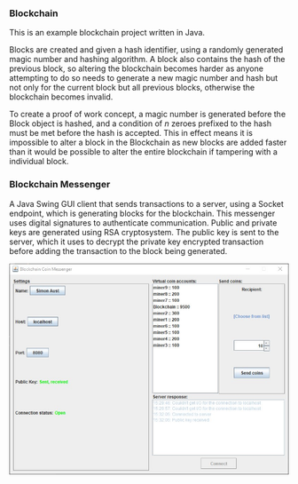 ### Blockchain
This is an example blockchain project written in Java.

Blocks are created and given a hash identifier, using a randomly generated magic number and hashing algorithm.
A block also contains the hash of the previous block, so altering the blockchain becomes harder as anyone attempting to
do so needs to generate a new magic number and hash but not only for the current block but all previous blocks, 
otherwise the blockchain becomes invalid. 

To create a proof of work concept, a magic number is generated before the Block object is hashed, and a
condition of *n* zeroes prefixed to the hash must be met before the hash is accepted. This in effect means it is 
impossible to alter a block in the Blockchain as new blocks are added faster than it would be possible to alter the 
entire blockchain if tampering with a individual block.

### Blockchain Messenger
A Java Swing GUI client that sends transactions to 
a server, using a Socket endpoint, which is generating 
blocks for the blockchain. This messenger uses digital 
signatures to authenticate communication. Public and private
keys are generated using RSA cryptosystem. The public key is
sent to the server, which it uses to decrypt the private key 
encrypted transaction before adding the transaction to the block being
generated.

![Coin Messenger](https://github.com/SiAust/Blockchain/blob/master/messenger-gui.jpg)